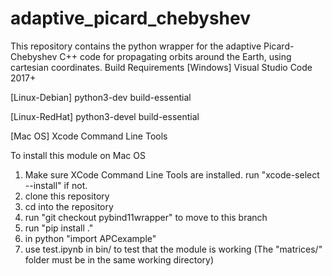 # adaptive_picard_chebyshev
This repository contains the python wrapper for the adaptive Picard-Chebyshev C++ code for propagating orbits around the Earth, using cartesian coordinates.
Build Requirements
[Windows]
Visual Studio Code 2017+

[Linux-Debian]
python3-dev
build-essential

[Linux-RedHat]
python3-devel
build-essential

[Mac OS]
Xcode Command Line Tools

To install this module on Mac OS

1. Make sure XCode Command Line Tools are installed. run "xcode-select --install" if not.
2. clone this repository
3. cd into the repository
4. run "git checkout pybind11wrapper" to move to this branch
5. run "pip install ."
6. in python "import APCexample"
7. use test.ipynb in bin/ to test that the module is working (The "matrices/" folder must be in the same working directory)
